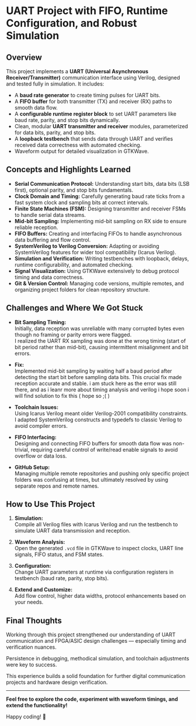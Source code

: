 # UART Project with FIFO, Runtime Configuration, and Robust Simulation

## Overview

This project implements a **UART (Universal Asynchronous Receiver/Transmitter)** communication interface using Verilog, designed and tested fully in simulation. It includes:

- A **baud rate generator** to create timing pulses for UART bits.
- A **FIFO buffer** for both transmitter (TX) and receiver (RX) paths to smooth data flow.
- A **configurable runtime register block** to set UART parameters like baud rate, parity, and stop bits dynamically.
- Clean, modular **UART transmitter and receiver** modules, parameterized for data bits, parity, and stop bits.
- A **loopback testbench** that sends data through UART and verifies received data correctness with automated checking.
- Waveform output for detailed visualization in GTKWave.

## Concepts and Highlights Learned

- **Serial Communication Protocol:** Understanding start bits, data bits (LSB first), optional parity, and stop bits fundamentals.
- **Clock Domain and Timing:** Carefully generating baud rate ticks from a fast system clock and sampling bits at correct intervals.
- **Finite State Machines (FSM):** Designing transmitter and receiver FSMs to handle serial data streams.
- **Mid-bit Sampling:** Implementing mid-bit sampling on RX side to ensure reliable reception.
- **FIFO Buffers:** Creating and interfacing FIFOs to handle asynchronous data buffering and flow control.
- **SystemVerilog to Verilog Conversion:** Adapting or avoiding SystemVerilog features for wider tool compatibility (Icarus Verilog).
- **Simulation and Verification:** Writing testbenches with loopback, delays, runtime configurability, and automated checking.
- **Signal Visualization:** Using GTKWave extensively to debug protocol timing and data correctness.
- **Git & Version Control:** Managing code versions, multiple remotes, and organizing project folders for clean repository structure.

## Challenges and Where We Got Stuck

- **Bit Sampling Timing:**  
  Initially, data reception was unreliable with many corrupted bytes even though no framing or parity errors were flagged.  
  I realized the UART RX sampling was done at the wrong timing (start of bit period rather than mid-bit), causing intermittent misalignment and bit errors.

- **Fix:**  
  Implemented mid-bit sampling by waiting half a baud period after detecting the start bit before sampling data bits. This crucial fix made reception accurate and stable.
  i am stuck here as the error was still there, and as i leanr more about timing analysis and verilog i hope soon i will find solution to fix this ( hope so ;( ) 

- **Toolchain Issues:**  
  Using Icarus Verilog meant older Verilog-2001 compatibility constraints. I adapted SystemVerilog constructs and typedefs to classic Verilog to avoid compiler errors.

- **FIFO Interfacing:**  
  Designing and connecting FIFO buffers for smooth data flow was non-trivial, requiring careful control of write/read enable signals to avoid overflow or data loss.

- **GitHub Setup:**  
  Managing multiple remote repositories and pushing only specific project folders was confusing at times, but ultimately resolved by using separate repos and remote names.

## How to Use This Project

1. **Simulation:**  
   Compile all Verilog files with Icarus Verilog and run the testbench to simulate UART data transmission and reception.

2. **Waveform Analysis:**  
   Open the generated `.vcd` file in GTKWave to inspect clocks, UART line signals, FIFO status, and FSM states.

3. **Configuration:**  
   Change UART parameters at runtime via configuration registers in testbench (baud rate, parity, stop bits).

4. **Extend and Customize:**  
   Add flow control, higher data widths, protocol enhancements based on your needs.

## Final Thoughts

Working through this project strengthened our understanding of UART communication and FPGA/ASIC design challenges — especially timing and verification nuances.

Persistence in debugging, methodical simulation, and toolchain adjustments were key to success.

This experience builds a solid foundation for further digital communication projects and hardware design verification.

---

**Feel free to explore the code, experiment with waveform timings, and extend the functionality!**

Happy coding! 🚀
